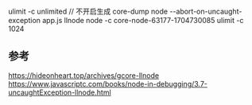 #


## 
ulimit -c unlimited // 不开启生成 core-dump
node --abort-on-uncaught-exception app.js
llnode node -c  core-node-63177-1704730085
ulimit -c 1024
## 参考
https://hideonheart.top/archives/gcore-llnode
https://www.javascriptc.com/books/node-in-debugging/3.7-uncaughtException-llnode.html

